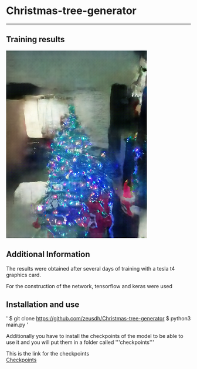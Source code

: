 # Christmas-tree-generator
***
## Training results 
![Image text](results/Img1.png)
## Additional Information
The results were obtained after several days of training with a tesla t4 graphics card.

For the construction of the network, tensorflow and keras were used

## Installation and use


'
$ git clone https://github.com/zeusdh/Christmas-tree-generator
$ python3 main.py
'


Additionally you have to install the checkpoints of the model to be able to use it and you will put them in a folder called '''checkpoints'''

This is the link for the checkpoints  
[Checkpoints](https://drive.google.com/drive/folders/1_l1KmBWk4ZlCCVYXBnFDw-4pbr1Q11MB?usp=sharing)
